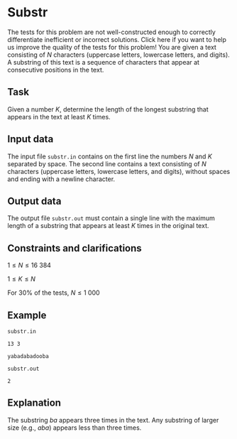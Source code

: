 # Substr

The tests for this problem are not well-constructed enough to correctly differentiate inefficient or incorrect solutions. Click here if you want to help us improve the quality of the tests for this problem! You are given a text consisting of $N$ characters (uppercase letters, lowercase letters, and digits). A substring of this text is a sequence of characters that appear at consecutive positions in the text.

## Task

Given a number $K$, determine the length of the longest substring that appears in the text at least $K$ times.

## Input data

The input file `substr.in` contains on the first line the numbers $N$ and $K$ separated by space. The second line contains a text consisting of $N$ characters (uppercase letters, lowercase letters, and digits), without spaces and ending with a newline character.

## Output data

The output file `substr.out` must contain a single line with the maximum length of a substring that appears at least $K$ times in the original text.

## Constraints and clarifications

$1 \leq N \leq 16 \ 384$

$1 \leq K \leq N$

For $30\%$ of the tests, $N \leq 1 \ 000$

## Example

`substr.in`

`13 3`

`yabadabadooba`

`substr.out`

`2`

## Explanation

The substring $ba$ appears three times in the text. Any substring of larger size (e.g., $aba$) appears less than three times.